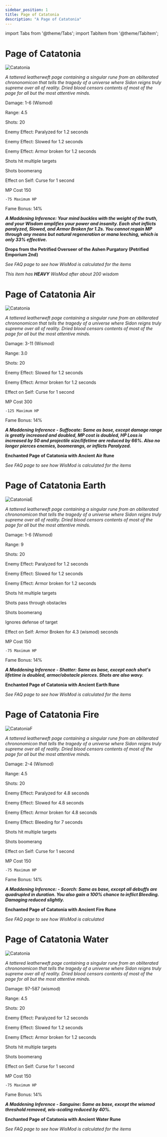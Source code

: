 ```yaml
---
sidebar_position: 1
title: Page of Catatonia
description: "A Page of Catatonia"
---
```


import Tabs from '@theme/Tabs';
import TabItem from '@theme/TabItem';

<Tabs>
  <TabItem value="Page of Catatonia" label="Page of Catatonia" default>

# Page of Catatonia

![Catatonia](https://vwiki.valorserver.com/api/item/picture/page%20of%20catatonia)

<i>A tattered leatherweft page containing a singular rune from an obliterated chrononomicon that tells the tragedy of a universe where Sidon reigns truly supreme over all of reality. Dried blood censors contents of most of the page for all but the most attentive minds.</i>

Damage: 1-6 (Wismod)

Range: 4.5

Shots: 20

Enemy Effect: Paralyzed for 1.2 seconds

Enemy Effect: Slowed for 1.2 seconds

Enemy Effect: Armor broken for 1.2 seconds

Shots hit multiple targets

Shots boomerang

Effect on Self: Curse for 1 second

MP Cost 150

    -75 Maximum HP

Fame Bonus: 14% 

***A Maddening Inference: Your mind buckles with the weight of the truth, and your Wisdom amplifies your power and insanity. Each shot inflicts paralyzed, Slowed, and Armor Broken for 1.2s. You cannot regain MP through any means but natural regeneration or mana leeching, which is only 33% effective.***

**Drops from the Petrified Overseer of the Ashen Purgatory (Petrified Emporium 2nd)**

*See FAQ page to see how WisMod is calculated for the items*

*This item has **HEAVY** WisMod after about 200 wisdom*

  </TabItem>
  <TabItem value="Air" label="Air">

# Page of Catatonia Air

![Catatonia](https://vwiki.valorserver.com/api/item/picture/page%20of%20catatonia%20air)

<i>A tattered leatherweft page containing a singular rune from an obliterated chrononomicon that tells the tragedy of a universe where Sidon reigns truly supreme over all of reality. Dried blood censors contents of most of the page for all but the most attentive minds.</i>

Damage: 3-11 (Wismod)

Range: 3.0

Shots: 20

Enemy Effect: Slowed for 1.2 seconds

Enemy Effect: Armor broken for 1.2 seconds

Effect on Self: Curse for 1 second

MP Cost 300

    -125 Maximum HP

Fame Bonus: 14% 

***A Maddening Inference - Suffocate: Same as base, except damage range is greatly increased and doubled, MP cost is doubled, HP Loss is increased by 50 and projectile size/lifetime are reduced by 66%. Also no longer pierces enemies, boomerangs, or inflicts Paralyzed.***

**Enchanted Page of Catatonia with Ancient Air Rune**

*See FAQ page to see how WisMod is calculated for the items* 

  </TabItem>
  <TabItem value="Earth" label="Earth">

# Page of Catatonia Earth

![CatatoniaE](https://vwiki.valorserver.com/api/item/picture/page%20of%20catatonia%20earth)

<i>A tattered leatherweft page containing a singular rune from an obliterated chrononomicon that tells the tragedy of a universe where Sidon reigns truly supreme over all of reality. Dried blood censors contents of most of the page for all but the most attentive minds.</i>

Damage: 1-6 (Wismod)

Range: 9

Shots: 20

Enemy Effect: Paralyzed for 1.2 seconds

Enemy Effect: Slowed for 1.2 seconds

Enemy Effect: Armor broken for 1.2 seconds

Shots hit multiple targets

Shots pass through obstacles

Shots boomerang

Ignores defense of target

Effect on Self: Armor Broken for 4.3 (wismod) seconds

MP Cost 150

    -75 Maximum HP

Fame Bonus: 14% 

***A Maddening Inference - Shatter: Same as base, except each shot's lifetime is doubled, armor/obstacle pierces. Shots are also wavy.***

**Enchanted Page of Catatonia with Ancient Earth Rune**

*See FAQ page to see how WisMod is calculated for the items*

  </TabItem>
  <TabItem value="Fire" label="Fire">

# Page of Catatonia Fire

![CatatoniaF](https://vwiki.valorserver.com/api/item/picture/page%20of%20catatonia%20fire)

<i>A tattered leatherweft page containing a singular rune from an obliterated chrononomicon that tells the tragedy of a universe where Sidon reigns truly supreme over all of reality. Dried blood censors contents of most of the page for all but the most attentive minds.</i>

Damage: 2-4 (Wismod)

Range: 4.5

Shots: 20

Enemy Effect: Paralyzed for 4.8 seconds

Enemy Effect: Slowed for 4.8 seconds

Enemy Effect: Armor broken for 4.8 seconds

Enemy Effect: Bleeding for 7 seconds

Shots hit multiple targets

Shots boomerang

Effect on Self: Curse for 1 second

MP Cost 150

    -75 Maximum HP

Fame Bonus: 14% 

***A Maddening Inference: - Scorch: Same as base, except all debuffs are quadrupled in duration. You also gain a 100% chance to inflict Bleeding. Damaging reduced slightly.***

**Enchanted Page of Catatonia with Ancient Fire Rune**

*See FAQ page to see how WisMod is calculated*

  </TabItem>
  <TabItem value="Water" label="Water">

# Page of Catatonia Water

![Catatonia](https://vwiki.valorserver.com/api/item/picture/page%20of%20catatonia%20water)

<i>A tattered leatherweft page containing a singular rune from an obliterated chrononomicon that tells the tragedy of a universe where Sidon reigns truly supreme over all of reality. Dried blood censors contents of most of the page for all but the most attentive minds.</i>

Damage: 97-587 (wismod)

Range: 4.5

Shots: 20

Enemy Effect: Paralyzed for 1.2 seconds

Enemy Effect: Slowed for 1.2 seconds

Enemy Effect: Armor broken for 1.2 seconds

Shots hit multiple targets

Shots boomerang

Effect on Self: Curse for 1 second

MP Cost 150

    -75 Maximum HP

Fame Bonus: 14% 

***A Maddening Inference - Sanguine: Same as base, except the wismod threshold removed, wis-scaling reduced by 40%.***

**Enchanted Page of Catatonia with Ancient Water Rune**

*See FAQ page to see how WisMod is calculated for the items*

  </TabItem>
</Tabs>
